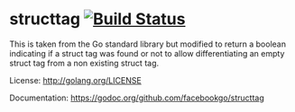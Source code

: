 structtag [![Build Status](https://secure.travis-ci.org/facebookgo/structtag.png)](https://travis-ci.org/facebookgo/structtag)
=========

This is taken from the Go standard library but modified to return a boolean
indicating if a struct tag was found or not to allow differentiating an empty
struct tag from a non existing struct tag.

License: http://golang.org/LICENSE

Documentation: https://godoc.org/github.com/facebookgo/structtag

